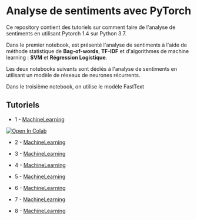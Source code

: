 # Analyse de sentiments avec PyTorch

Ce repository contient des tutoriels sur comment faire de l'analyse de sentiments en utilisant Pytorch 1.4 sur Python 3.7. 

Dans le premier notebook, est présenté l'analyse de sentiments à l'aide de méthode statistique de **Bag-of-words**, **TF-IDF** et d'algorithmes de machine learning : **SVM** et **Régression Logistique**.

Les deux notebooks suivants sont dédiés à l'analyse de sentiments en utilisant un modèle de réseaux de neurones récurrents.

Dans le troisième notebook, on utilise le modèle FastText

## Tutoriels

 - 1 - [MachineLearning](https://github.com/aminaghoul/sentiment-analysis/blob/master/0-MachineLearning.ipynb)
 
 
 [![Open In Colab](https://colab.research.google.com/assets/colab-badge.svg)](https://colab.research.google.com/github/bentrevett/pytorch-sentiment-analysis/blob/master/1%20-%20Simple%20Sentiment%20Analysis.ipynb)
 
 - 2 - [MachineLearning](https://github.com/aminaghoul/sentiment-analysis/blob/master/0-MachineLearning.ipynb)

 - 3 - [MachineLearning](https://github.com/aminaghoul/sentiment-analysis/blob/master/0-MachineLearning.ipynb)
 
 - 4 - [MachineLearning](https://github.com/aminaghoul/sentiment-analysis/blob/master/0-MachineLearning.ipynb)

 - 5 - [MachineLearning](https://github.com/aminaghoul/sentiment-analysis/blob/master/0-MachineLearning.ipynb)
 
 - 6 - [MachineLearning](https://github.com/aminaghoul/sentiment-analysis/blob/master/0-MachineLearning.ipynb)
 
 - 7 - [MachineLearning](https://github.com/aminaghoul/sentiment-analysis/blob/master/0-MachineLearning.ipynb)
 
 - 8 - [MachineLearning](https://github.com/aminaghoul/sentiment-analysis/blob/master/0-MachineLearning.ipynb)

 
